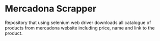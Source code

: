# Mercadona Scrapper

Repository that using selenium web driver downloads all catalogue of products from
mercadona website including price, name and link to the product.  

